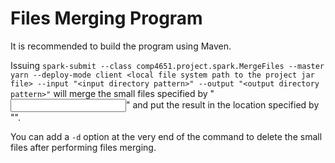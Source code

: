 # Files Merging Program
It is recommended to build the program using Maven.

Issuing `spark-submit --class comp4651.project.spark.MergeFiles --master yarn --deploy-mode client
<local file system path to the project jar file> --input "<input directory pattern>" --output "<output directory pattern>"`
will merge the small files specified by "<input directory pattern>" and put the result in the location specified by "<output directory pattern>".

You can add a `-d` option at the very end of the command to delete the small files after performing files merging.
